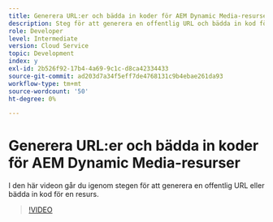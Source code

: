 ```yaml
---
title: Generera URL:er och bädda in koder för AEM Dynamic Media-resurser
description: Steg för att generera en offentlig URL och bädda in kod för en resurs i Dynamic Media
role: Developer
level: Intermediate
version: Cloud Service
topic: Development
index: y
exl-id: 2b526f92-17b4-4a69-9c1c-d8ca42334433
source-git-commit: ad203d7a34f5eff7de4768131c9b4ebae261da93
workflow-type: tm+mt
source-wordcount: '50'
ht-degree: 0%

---
```


# Generera URL:er och bädda in koder för AEM Dynamic Media-resurser

I den här videon går du igenom stegen för att generera en offentlig URL eller bädda in kod för en resurs.

>[!VIDEO](https://video.tv.adobe.com/v/335364?quality=9&learn=on)
